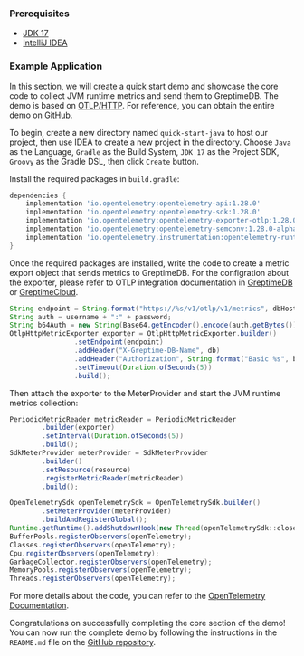 ### Prerequisites

- [JDK 17](https://openjdk.org/projects/jdk/17/)
- [IntelliJ IDEA](https://www.jetbrains.com/idea/)

### Example Application

In this section, we will create a quick start demo and showcase the core code to collect JVM runtime metrics and send them to GreptimeDB. The demo is based on [OTLP/HTTP](https://opentelemetry.io/). For reference, you can obtain the entire demo on [GitHub](https://github.com/GreptimeCloudStarters/quick-start-java).

To begin, create a new directory named `quick-start-java` to host our project, then use IDEA to create a new project in the directory. Choose `Java` as the Language, `Gradle` as the Build System, `JDK 17` as the Project SDK, `Groovy` as the Gradle DSL, then click `Create` button.

Install the required packages in `build.gradle`:

```groovy
dependencies {
    implementation 'io.opentelemetry:opentelemetry-api:1.28.0'
    implementation 'io.opentelemetry:opentelemetry-sdk:1.28.0'
    implementation 'io.opentelemetry:opentelemetry-exporter-otlp:1.28.0'
    implementation 'io.opentelemetry:opentelemetry-semconv:1.28.0-alpha'
    implementation 'io.opentelemetry.instrumentation:opentelemetry-runtime-metrics:1.26.0-alpha'
}
```

Once the required packages are installed, write the code to create a metric export object that sends metrics to GreptimeDB. For the configration about the exporter, please refer to OTLP integration documentation in [GreptimeDB](/en/v0.3/user-guide/clients/otlp.md) or [GreptimeCloud](/en/v0.3/greptimecloud/integrations/otlp.md).

```java
String endpoint = String.format("https://%s/v1/otlp/v1/metrics", dbHost);
String auth = username + ":" + password;
String b64Auth = new String(Base64.getEncoder().encode(auth.getBytes()));
OtlpHttpMetricExporter exporter = OtlpHttpMetricExporter.builder()
                .setEndpoint(endpoint)
                .addHeader("X-Greptime-DB-Name", db)
                .addHeader("Authorization", String.format("Basic %s", b64Auth))
                .setTimeout(Duration.ofSeconds(5))
                .build();
```

Then attach the exporter to the MeterProvider and start the JVM runtime metrics collection:

```java
PeriodicMetricReader metricReader = PeriodicMetricReader
        .builder(exporter)
        .setInterval(Duration.ofSeconds(5))
        .build();
SdkMeterProvider meterProvider = SdkMeterProvider
        .builder()
        .setResource(resource)
        .registerMetricReader(metricReader)
        .build();

OpenTelemetrySdk openTelemetrySdk = OpenTelemetrySdk.builder()
        .setMeterProvider(meterProvider)
        .buildAndRegisterGlobal();
Runtime.getRuntime().addShutdownHook(new Thread(openTelemetrySdk::close));
BufferPools.registerObservers(openTelemetry);
Classes.registerObservers(openTelemetry);
Cpu.registerObservers(openTelemetry);
GarbageCollector.registerObservers(openTelemetry);
MemoryPools.registerObservers(openTelemetry);
Threads.registerObservers(openTelemetry);
```

For more details about the code, you can refer to the [OpenTelemetry Documentation](https://opentelemetry.io/docs/instrumentation/java/getting-started/).

Congratulations on successfully completing the core section of the demo! You can now run the complete demo by following the instructions in the `README.md` file on the [GitHub repository](https://github.com/GreptimeCloudStarters/quick-start-java).
